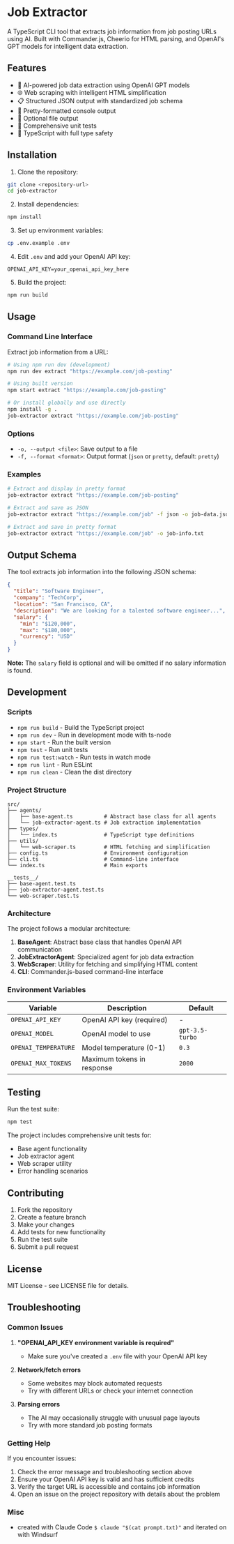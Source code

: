 # Job Extractor

A TypeScript CLI tool that extracts job information from job posting URLs using AI. Built with Commander.js, Cheerio for HTML parsing, and OpenAI's GPT models for intelligent data extraction.

## Features

- 🤖 AI-powered job data extraction using OpenAI GPT models
- 🌐 Web scraping with intelligent HTML simplification
- 📋 Structured JSON output with standardized job schema
- 🎨 Pretty-formatted console output
- 💾 Optional file output
- 🧪 Comprehensive unit tests
- 🔧 TypeScript with full type safety

## Installation

1. Clone the repository:
```bash
git clone <repository-url>
cd job-extractor
```

2. Install dependencies:
```bash
npm install
```

3. Set up environment variables:
```bash
cp .env.example .env
```

4. Edit `.env` and add your OpenAI API key:
```
OPENAI_API_KEY=your_openai_api_key_here
```

5. Build the project:
```bash
npm run build
```

## Usage

### Command Line Interface

Extract job information from a URL:

```bash
# Using npm run dev (development)
npm run dev extract "https://example.com/job-posting"

# Using built version
npm start extract "https://example.com/job-posting"

# Or install globally and use directly
npm install -g .
job-extractor extract "https://example.com/job-posting"
```

### Options

- `-o, --output <file>`: Save output to a file
- `-f, --format <format>`: Output format (`json` or `pretty`, default: `pretty`)

### Examples

```bash
# Extract and display in pretty format
job-extractor extract "https://example.com/job-posting"

# Extract and save as JSON
job-extractor extract "https://example.com/job" -f json -o job-data.json

# Extract and save in pretty format
job-extractor extract "https://example.com/job" -o job-info.txt
```

## Output Schema

The tool extracts job information into the following JSON schema:

```json
{
  "title": "Software Engineer",
  "company": "TechCorp",
  "location": "San Francisco, CA",
  "description": "We are looking for a talented software engineer...",
  "salary": {
    "min": "$120,000",
    "max": "$180,000",
    "currency": "USD"
  }
}
```

**Note:** The `salary` field is optional and will be omitted if no salary information is found.

## Development

### Scripts

- `npm run build` - Build the TypeScript project
- `npm run dev` - Run in development mode with ts-node
- `npm start` - Run the built version
- `npm test` - Run unit tests
- `npm run test:watch` - Run tests in watch mode
- `npm run lint` - Run ESLint
- `npm run clean` - Clean the dist directory

### Project Structure

```
src/
├── agents/
│   ├── base-agent.ts          # Abstract base class for all agents
│   └── job-extractor-agent.ts # Job extraction implementation
├── types/
│   └── index.ts               # TypeScript type definitions
├── utils/
│   └── web-scraper.ts         # HTML fetching and simplification
├── config.ts                  # Environment configuration
├── cli.ts                     # Command-line interface
└── index.ts                   # Main exports

__tests__/
├── base-agent.test.ts
├── job-extractor-agent.test.ts
└── web-scraper.test.ts
```

### Architecture

The project follows a modular architecture:

1. **BaseAgent**: Abstract base class that handles OpenAI API communication
2. **JobExtractorAgent**: Specialized agent for job data extraction
3. **WebScraper**: Utility for fetching and simplifying HTML content
4. **CLI**: Commander.js-based command-line interface

### Environment Variables

| Variable | Description | Default |
|----------|-------------|---------|
| `OPENAI_API_KEY` | OpenAI API key (required) | - |
| `OPENAI_MODEL` | OpenAI model to use | `gpt-3.5-turbo` |
| `OPENAI_TEMPERATURE` | Model temperature (0-1) | `0.3` |
| `OPENAI_MAX_TOKENS` | Maximum tokens in response | `2000` |

## Testing

Run the test suite:

```bash
npm test
```

The project includes comprehensive unit tests for:
- Base agent functionality
- Job extractor agent
- Web scraper utility
- Error handling scenarios

## Contributing

1. Fork the repository
2. Create a feature branch
3. Make your changes
4. Add tests for new functionality
5. Run the test suite
6. Submit a pull request

## License

MIT License - see LICENSE file for details.

## Troubleshooting

### Common Issues

1. **"OPENAI_API_KEY environment variable is required"**
   - Make sure you've created a `.env` file with your OpenAI API key

2. **Network/fetch errors**
   - Some websites may block automated requests
   - Try with different URLs or check your internet connection

3. **Parsing errors**
   - The AI may occasionally struggle with unusual page layouts
   - Try with more standard job posting formats

### Getting Help

If you encounter issues:
1. Check the error message and troubleshooting section above
2. Ensure your OpenAI API key is valid and has sufficient credits
3. Verify the target URL is accessible and contains job information
4. Open an issue on the project repository with details about the problem

### Misc

- created with Claude Code `$ claude "$(cat prompt.txt)"` and iterated on with Windsurf
